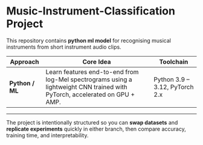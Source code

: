 # Music-Instrument-Classification Project

This repository contains **python ml model** for recognising musical instruments from short instrument audio clips.  

| Approach | Core Idea | Toolchain |
|---|---|---|
| **Python / ML** | Learn features end-to-end from log-Mel spectrograms using a lightweight CNN trained with PyTorch, accelerated on GPU + AMP. | Python 3.9 – 3.12, PyTorch 2.x |
---

The project is intentionally structured so you can **swap datasets** and **replicate experiments** quickly in either branch, then compare accuracy, training time, and interpretability.
